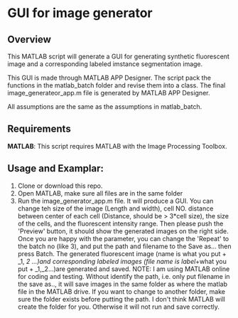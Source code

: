 # GUI for image generator
## Overview

This MATLAB script will generate a GUI for generating synthetic fluorescent image and a corresponding labeled imstance segmentation image.

This GUI is made through MATLAB APP Designer. The script pack the functions in the matlab_batch folder and revise them into a class. The final image_generateor_app.m file is generated by MATLAB APP Designer.

All assumptions are the same as the assumptions in matlab_batch.

## Requirements

**MATLAB**: This script requires MATLAB with the Image Processing Toolbox.

## Usage and Examplar:

1.	Clone or download this repo.
2.	Open MATLAB, make sure all files are in the same folder
3.	Run the image_generator_app.m file. It will produce a GUI. You can change teh size of the image (Length and width), cell NO. distance between center of each cell (Distance, should be > 3*cell size),  the size of the cells, and the fluorescent intensity range. Then please push the 'Preview' button, it should show the generated images on the right side. Once you are happy with the parameter, you can change the 'Repeat' to the batch no (like 3), and put the path and filename to the Save as... then press Batch. The generated fluorescent image (name is what you put + _1, _2 ...)and corresponding labeled images (file name is label_+what you put + _1,_2...)are generated and saved.
NOTE: I am using MATLAB online for coding and testing. Without identify the path, i.e. only put filename in the save as.., it will save images in the same folder as where the matlab file in the MATLAB drive. If you want to change to another folder, make sure the folder exists before putting the path. I don't think MATLAB will create the folder for you. Otherwise it will not run and save correctly. 

